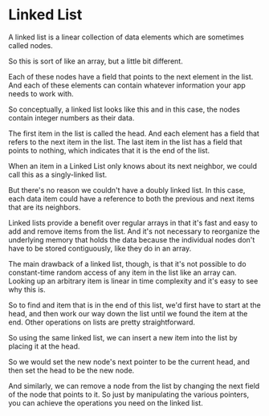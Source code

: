 # Linked List

A linked list is a linear collection of data elements which are sometimes called nodes. 

So this is sort of like an array, but a little bit different. 

Each of these nodes have a field that points to the next element in the list. And each of these elements can contain whatever information your app needs to work with. 

So conceptually, a linked list looks like this and in this case, the nodes contain integer numbers as their data. 

The first item in the list is called the head. And each element has a field that refers to the next item in the list. 
The last item in the list has a field that points to nothing, which indicates that it is the end of the list. 

When an item in a Linked List only knows about its next neighbor, we could call this as a singly-linked list. 

But there's no reason we couldn't have a doubly linked list. In this case, each data item could have a reference to both the previous and next items that are its neighbors. 

Linked lists provide a benefit over regular arrays in that it's fast and easy to add and remove items from the list. 
And it's not necessary to reorganize the underlying memory that holds the data because the individual nodes don't have to be stored contiguously, like they do in an array. 

The main drawback of a linked list, though, is that it's not possible to do constant-time random access of any item in the list like an array can. 
Looking up an arbitrary item is linear in time complexity and it's easy to see why this is.

So to find and item that is in the end of this list, we'd first have to start at the head, and then work our way down the list until we found the item at the end. 
Other operations on lists are pretty straightforward. 

So using the same linked list, we can insert a new item into the list by placing it at the head. 

So we would set the new node's next pointer to be the current head, and then set the head to be the new node. 

And similarly, we can remove a node from the list by changing the next field of the node that points to it. 
So just by manipulating the various pointers, you can achieve the operations you need on the linked list.
